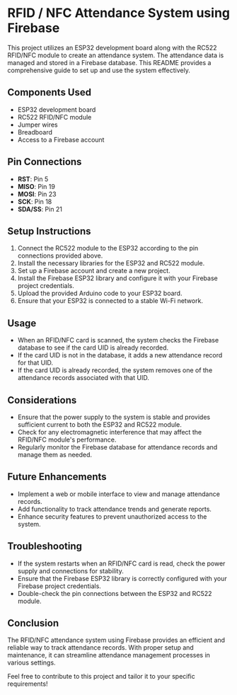 <!DOCTYPE html>
<html lang="en">
<head>
</head>
<body>
  <h1>RFID / NFC Attendance System using Firebase</h1>
  <p>This project utilizes an ESP32 development board along with the RC522 RFID/NFC module to create an attendance system. The attendance data is managed and stored in a Firebase database. This README provides a comprehensive guide to set up and use the system effectively.</p>

  <h2>Components Used</h2>
  <ul>
    <li>ESP32 development board</li>
    <li>RC522 RFID/NFC module</li>
    <li>Jumper wires</li>
    <li>Breadboard</li>
    <li>Access to a Firebase account</li>
  </ul>

  <h2>Pin Connections</h2>
  <ul>
    <li><strong>RST</strong>: Pin 5</li>
    <li><strong>MISO</strong>: Pin 19</li>
    <li><strong>MOSI</strong>: Pin 23</li>
    <li><strong>SCK</strong>: Pin 18</li>
    <li><strong>SDA/SS</strong>: Pin 21</li>
  </ul>

  <h2>Setup Instructions</h2>
  <ol>
    <li>Connect the RC522 module to the ESP32 according to the pin connections provided above.</li>
    <li>Install the necessary libraries for the ESP32 and RC522 module.</li>
    <li>Set up a Firebase account and create a new project.</li>
    <li>Install the Firebase ESP32 library and configure it with your Firebase project credentials.</li>
    <li>Upload the provided Arduino code to your ESP32 board.</li>
    <li>Ensure that your ESP32 is connected to a stable Wi-Fi network.</li>
  </ol>

  <h2>Usage</h2>
  <ul>
    <li>When an RFID/NFC card is scanned, the system checks the Firebase database to see if the card UID is already recorded.</li>
    <li>If the card UID is not in the database, it adds a new attendance record for that UID.</li>
    <li>If the card UID is already recorded, the system removes one of the attendance records associated with that UID.</li>
  </ul>

  <h2>Considerations</h2>
  <ul>
    <li>Ensure that the power supply to the system is stable and provides sufficient current to both the ESP32 and RC522 module.</li>
    <li>Check for any electromagnetic interference that may affect the RFID/NFC module's performance.</li>
    <li>Regularly monitor the Firebase database for attendance records and manage them as needed.</li>
  </ul>

  <h2>Future Enhancements</h2>
  <ul>
    <li>Implement a web or mobile interface to view and manage attendance records.</li>
    <li>Add functionality to track attendance trends and generate reports.</li>
    <li>Enhance security features to prevent unauthorized access to the system.</li>
  </ul>

  <h2>Troubleshooting</h2>
  <ul>
    <li>If the system restarts when an RFID/NFC card is read, check the power supply and connections for stability.</li>
    <li>Ensure that the Firebase ESP32 library is correctly configured with your Firebase project credentials.</li>
    <li>Double-check the pin connections between the ESP32 and RC522 module.</li>
  </ul>

  <h2>Conclusion</h2>
  <p>The RFID/NFC attendance system using Firebase provides an efficient and reliable way to track attendance records. With proper setup and maintenance, it can streamline attendance management processes in various settings.</p>
  <p>Feel free to contribute to this project and tailor it to your specific requirements!</p>
</body>
</html>

